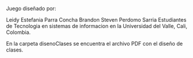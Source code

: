 Juego diseñado por:

Leidy Estefania Parra Concha
Brandon Steven Perdomo Sarria
Estudiantes de Tecnologia en sistemas de informacion en la Universidad del Valle, Cali, Colombia.

En la carpeta disenoClases se encuentra el archivo PDF con el diseño de clases.